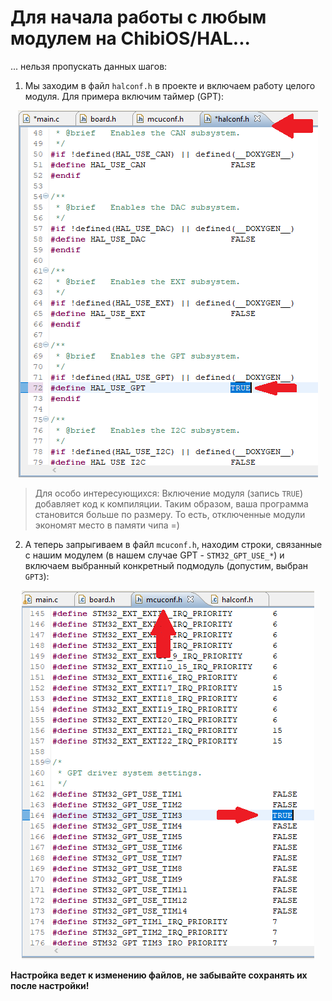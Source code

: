 # Для начала работы с любым модулем на ChibiOS/HAL...

... нельзя пропускать данных шагов:

1. Мы заходим в файл `halconf.h` в проекте и включаем работу целого модуля. Для примера включим таймер (GPT):

<p align="center">
<img src="basics_pics/fig2.PNG">
</p>

> Для особо интересующихся: Включение модуля (запись `TRUE`) добавляет код к компиляции. Таким образом, ваша программа становится больше по размеру. То есть, отключенные модули экономят место в памяти чипа =)

2. А теперь запрыгиваем в файл `mcuconf.h`, находим строки, связанные с нашим модулем (в нашем случае GPT - `STM32_GPT_USE_*`) и включаем выбранный конкретный подмодуль (допустим, выбран `GPT3`):

<p align="center">
<img src="basics_pics/fig1.PNG">
</p>

**Настройка ведет к изменению файлов, не забывайте сохранять их после настройки!**


